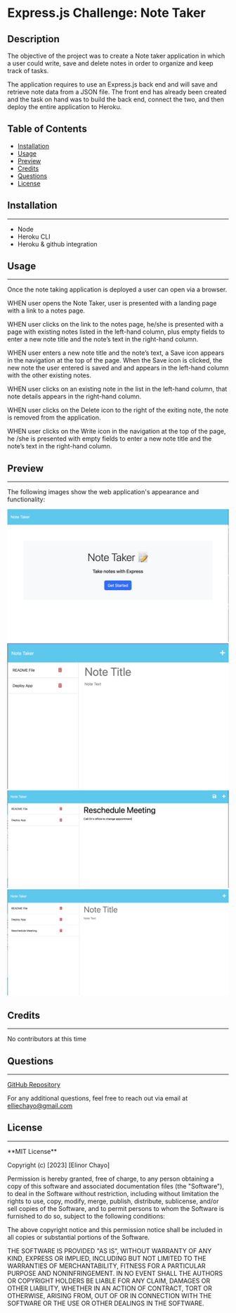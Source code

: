 # Express.js Challenge: Note Taker


## Description

The objective of the project was to create a Note taker application in which a user could write, save and delete notes in order to organize and keep track of tasks.

The application requires to use an Express.js back end and will save and retrieve note data from a JSON file. The front end has already been created and the task on hand was to build the back end, connect the two, and then deploy the entire application to Heroku.



## Table of Contents

* [Installation](#installation)
* [Usage](#usage)
* [Preview](#preview)
* [Credits](#credits)
* [Questions](#links)
* [License](#license)


## Installation 
<hr>

- Node 
- Heroku CLI
- Heroku & github integration 


## Usage
<hr>

Once the note taking application is deployed a user can open via a browser.

WHEN user opens the Note Taker, user is presented with a landing page with a link to a notes page.

WHEN user clicks on the link to the notes page, he/she is presented with a page with existing notes listed in the left-hand column, plus empty fields to enter a new note title and the note’s text in the right-hand column.

WHEN user enters a new note title and the note’s text, a Save icon appears in the navigation at the top of the page. When the Save icon is clicked, the new note the user entered is saved and 
and appears in the left-hand column with the other existing notes.

WHEN user clicks on an existing note in the list in the left-hand column, that note details appears in the right-hand column.

WHEN user clicks on the Delete icon to the right of the exiting note, the note is removed from the application.

WHEN user clicks on the Write icon in the navigation at the top of the page, he /she is presented with empty fields to enter a new note title and the note’s text in the right-hand column.



## Preview
<hr>

The following images show the web application's appearance and functionality:
 
![Deployed app image](/images/image-1.png)
![Prompting to enter a new note image](/images/image-2.png)
![The Save icon shows up as the note details were entered Image](/images/image-3.png)
![Displaying the saved notes on the left columb and the option to delete icons image](/images/image-4.png)



## Credits
<hr>
 No contributors at this time

## Questions
<hr>

[GitHub Repository](https://github.com/elliechayo/note-taker-ec)

For any additional questions, feel free to reach out via email at [elliechayo@gmail.com](mailto:elliechayo@gmail.com)

## License
<hr>
**MIT License**

Copyright (c) [2023] [Elinor Chayo]

Permission is hereby granted, free of charge, to any person obtaining a copy of this software and associated documentation files (the "Software"), to deal in the Software without restriction, including without limitation the rights to use, copy, modify, merge, publish, distribute, sublicense, and/or sell copies of the Software, and to permit persons to whom the Software is furnished to do so, subject to the following conditions:

The above copyright notice and this permission notice shall be included in all copies or substantial portions of the Software.

THE SOFTWARE IS PROVIDED "AS IS", WITHOUT WARRANTY OF ANY KIND, EXPRESS OR IMPLIED, INCLUDING BUT NOT LIMITED TO THE WARRANTIES OF MERCHANTABILITY, FITNESS FOR A PARTICULAR PURPOSE AND NONINFRINGEMENT. IN NO EVENT SHALL THE AUTHORS OR COPYRIGHT HOLDERS BE LIABLE FOR ANY CLAIM, DAMAGES OR OTHER LIABILITY, WHETHER IN AN ACTION OF CONTRACT, TORT OR OTHERWISE, ARISING FROM, OUT OF OR IN CONNECTION WITH THE SOFTWARE OR THE USE OR OTHER DEALINGS IN THE SOFTWARE.



